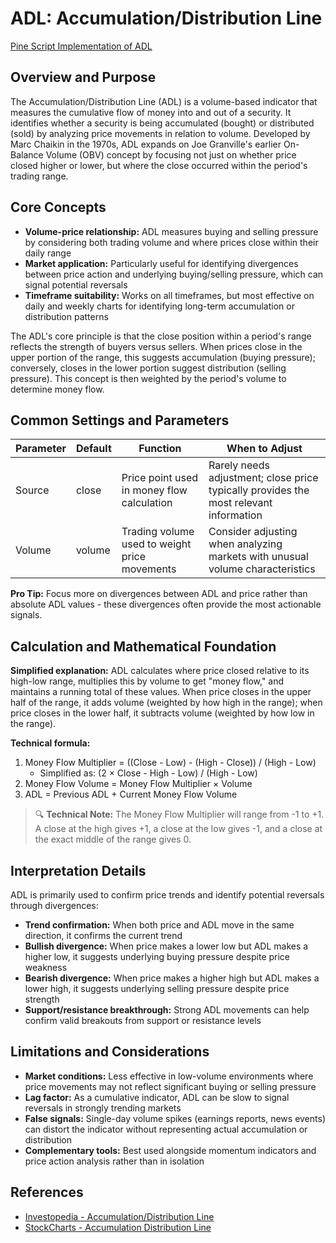 # ADL: Accumulation/Distribution Line

[Pine Script Implementation of ADL](https://github.com/mihakralj/pinescript/blob/main/indicators/volume/adl.pine)

## Overview and Purpose

The Accumulation/Distribution Line (ADL) is a volume-based indicator that measures the cumulative flow of money into and out of a security. It identifies whether a security is being accumulated (bought) or distributed (sold) by analyzing price movements in relation to volume. Developed by Marc Chaikin in the 1970s, ADL expands on Joe Granville's earlier On-Balance Volume (OBV) concept by focusing not just on whether price closed higher or lower, but where the close occurred within the period's trading range.

## Core Concepts

* **Volume-price relationship:** ADL measures buying and selling pressure by considering both trading volume and where prices close within their daily range
* **Market application:** Particularly useful for identifying divergences between price action and underlying buying/selling pressure, which can signal potential reversals
* **Timeframe suitability:** Works on all timeframes, but most effective on daily and weekly charts for identifying long-term accumulation or distribution patterns

The ADL's core principle is that the close position within a period's range reflects the strength of buyers versus sellers. When prices close in the upper portion of the range, this suggests accumulation (buying pressure); conversely, closes in the lower portion suggest distribution (selling pressure). This concept is then weighted by the period's volume to determine money flow.

## Common Settings and Parameters

| Parameter | Default | Function | When to Adjust |
|-----------|---------|----------|---------------|
| Source | close | Price point used in money flow calculation | Rarely needs adjustment; close price typically provides the most relevant information |
| Volume | volume | Trading volume used to weight price movements | Consider adjusting when analyzing markets with unusual volume characteristics |

**Pro Tip:** Focus more on divergences between ADL and price rather than absolute ADL values - these divergences often provide the most actionable signals.

## Calculation and Mathematical Foundation

**Simplified explanation:**
ADL calculates where price closed relative to its high-low range, multiplies this by volume to get "money flow," and maintains a running total of these values. When price closes in the upper half of the range, it adds volume (weighted by how high in the range); when price closes in the lower half, it subtracts volume (weighted by how low in the range).

**Technical formula:**
1. Money Flow Multiplier = ((Close - Low) - (High - Close)) / (High - Low)
   * Simplified as: (2 × Close - High - Low) / (High - Low)
2. Money Flow Volume = Money Flow Multiplier × Volume
3. ADL = Previous ADL + Current Money Flow Volume

> 🔍 **Technical Note:** The Money Flow Multiplier will range from -1 to +1. A close at the high gives +1, a close at the low gives -1, and a close at the exact middle of the range gives 0.

## Interpretation Details

ADL is primarily used to confirm price trends and identify potential reversals through divergences:

* **Trend confirmation:** When both price and ADL move in the same direction, it confirms the current trend
* **Bullish divergence:** When price makes a lower low but ADL makes a higher low, it suggests underlying buying pressure despite price weakness
* **Bearish divergence:** When price makes a higher high but ADL makes a lower high, it suggests underlying selling pressure despite price strength
* **Support/resistance breakthrough:** Strong ADL movements can help confirm valid breakouts from support or resistance levels

## Limitations and Considerations

* **Market conditions:** Less effective in low-volume environments where price movements may not reflect significant buying or selling pressure
* **Lag factor:** As a cumulative indicator, ADL can be slow to signal reversals in strongly trending markets
* **False signals:** Single-day volume spikes (earnings reports, news events) can distort the indicator without representing actual accumulation or distribution
* **Complementary tools:** Best used alongside momentum indicators and price action analysis rather than in isolation

## References

* [Investopedia - Accumulation/Distribution Line](https://www.investopedia.com/terms/a/accumulationdistribution.asp)
* [StockCharts - Accumulation Distribution Line](https://school.stockcharts.com/doku.php?id=technical_indicators:accumulation_distribution_line)
